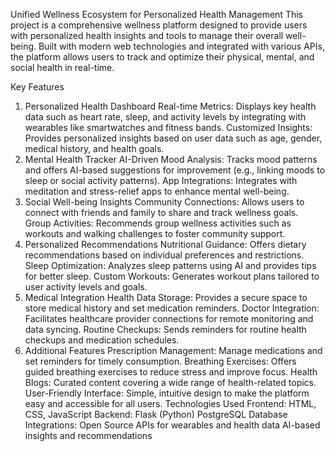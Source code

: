 Unified Wellness Ecosystem for Personalized Health Management
This project is a comprehensive wellness platform designed to provide users with personalized health insights and tools to manage their overall well-being. Built with modern web technologies and integrated with various APIs, the platform allows users to track and optimize their physical, mental, and social health in real-time.

Key Features
1. Personalized Health Dashboard
Real-time Metrics: Displays key health data such as heart rate, sleep, and activity levels by integrating with wearables like smartwatches and fitness bands.
Customized Insights: Provides personalized insights based on user data such as age, gender, medical history, and health goals.
2. Mental Health Tracker
AI-Driven Mood Analysis: Tracks mood patterns and offers AI-based suggestions for improvement (e.g., linking moods to sleep or social activity patterns).
App Integrations: Integrates with meditation and stress-relief apps to enhance mental well-being.
3. Social Well-being Insights
Community Connections: Allows users to connect with friends and family to share and track wellness goals.
Group Activities: Recommends group wellness activities such as workouts and walking challenges to foster community support.
4. Personalized Recommendations
Nutritional Guidance: Offers dietary recommendations based on individual preferences and restrictions.
Sleep Optimization: Analyzes sleep patterns using AI and provides tips for better sleep.
Custom Workouts: Generates workout plans tailored to user activity levels and goals.
5. Medical Integration
Health Data Storage: Provides a secure space to store medical history and set medication reminders.
Doctor Integration: Facilitates healthcare provider connections for remote monitoring and data syncing.
Routine Checkups: Sends reminders for routine health checkups and medication schedules.
6. Additional Features
Prescription Management: Manage medications and set reminders for timely consumption.
Breathing Exercises: Offers guided breathing exercises to reduce stress and improve focus.
Health Blogs: Curated content covering a wide range of health-related topics.
User-Friendly Interface: Simple, intuitive design to make the platform easy and accessible for all users.
Technologies Used
Frontend:
HTML, CSS, JavaScript
Backend:
Flask (Python)
PostgreSQL Database
Integrations:
Open Source APIs for wearables and health data
AI-based insights and recommendations









